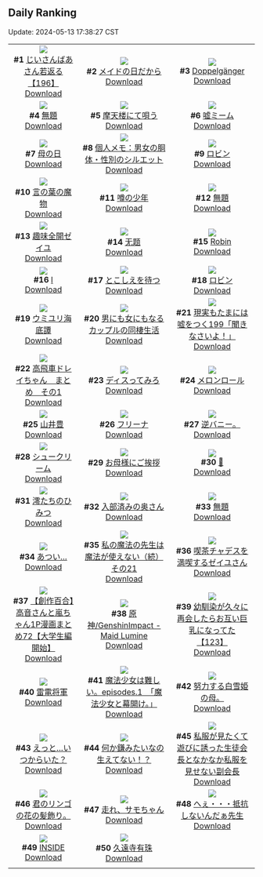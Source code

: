 ## Daily Ranking
Update: 2024-05-13 17:38:27 CST

|      |      |      |
| :----: | :----: | :----: |
| ![](https://i.pixiv.re/c/240x480/img-master/img/2024/05/11/10/47/50/118623168_p0_master1200.jpg)<br>**#1** [じいさんばあさん若返る【196】](https://www.pixiv.net/artworks/118623168)<br>[Download](https://i.pixiv.re/img-original/img/2024/05/11/10/47/50/118623168_p0.png) | ![](https://i.pixiv.re/c/240x480/img-master/img/2024/05/11/23/46/03/118643408_p0_master1200.jpg)<br>**#2** [メイドの日だから](https://www.pixiv.net/artworks/118643408)<br>[Download](https://i.pixiv.re/img-original/img/2024/05/11/23/46/03/118643408_p0.jpg) | ![](https://i.pixiv.re/c/240x480/img-master/img/2024/05/12/00/21/17/118645167_p0_master1200.jpg)<br>**#3** [Doppelgänger](https://www.pixiv.net/artworks/118645167)<br>[Download](https://i.pixiv.re/img-original/img/2024/05/12/00/21/17/118645167_p0.png) |
| ![](https://i.pixiv.re/c/240x480/img-master/img/2024/05/11/01/22/09/118615376_p0_master1200.jpg)<br>**#4** [無題](https://www.pixiv.net/artworks/118615376)<br>[Download](https://i.pixiv.re/img-original/img/2024/05/11/01/22/09/118615376_p0.jpg) | ![](https://i.pixiv.re/c/240x480/img-master/img/2024/05/12/00/00/23/118643992_p0_master1200.jpg)<br>**#5** [摩天楼にて唄う](https://www.pixiv.net/artworks/118643992)<br>[Download](https://i.pixiv.re/img-original/img/2024/05/12/00/00/23/118643992_p0.jpg) | ![](https://i.pixiv.re/c/240x480/img-master/img/2024/05/11/17/18/00/118631309_p0_master1200.jpg)<br>**#6** [嘘ミーム](https://www.pixiv.net/artworks/118631309)<br>[Download](https://i.pixiv.re/img-original/img/2024/05/11/17/18/00/118631309_p0.jpg) |
| ![](https://i.pixiv.re/c/240x480/img-master/img/2024/05/12/18/09/32/118666410_p0_master1200.jpg)<br>**#7** [母の日](https://www.pixiv.net/artworks/118666410)<br>[Download](https://i.pixiv.re/img-original/img/2024/05/12/18/09/32/118666410_p0.jpg) | ![](https://i.pixiv.re/c/240x480/img-master/img/2024/05/11/06/00/11/118619154_p0_master1200.jpg)<br>**#8** [個人メモ：男女の胴体・性別のシルエット](https://www.pixiv.net/artworks/118619154)<br>[Download](https://i.pixiv.re/img-original/img/2024/05/11/06/00/11/118619154_p0.jpg) | ![](https://i.pixiv.re/c/240x480/img-master/img/2024/05/11/15/21/11/118628704_p0_master1200.jpg)<br>**#9** [ロビン](https://www.pixiv.net/artworks/118628704)<br>[Download](https://i.pixiv.re/img-original/img/2024/05/11/15/21/11/118628704_p0.jpg) |
| ![](https://i.pixiv.re/c/240x480/img-master/img/2024/05/11/15/54/16/118629368_p0_master1200.jpg)<br>**#10** [言の葉の魔物](https://www.pixiv.net/artworks/118629368)<br>[Download](https://i.pixiv.re/img-original/img/2024/05/11/15/54/16/118629368_p0.png) | ![](https://i.pixiv.re/c/240x480/img-master/img/2024/05/11/20/41/53/118637096_p0_master1200.jpg)<br>**#11** [噂の少年](https://www.pixiv.net/artworks/118637096)<br>[Download](https://i.pixiv.re/img-original/img/2024/05/11/20/41/53/118637096_p0.jpg) | ![](https://i.pixiv.re/c/240x480/img-master/img/2024/05/11/17/16/29/118631263_p0_master1200.jpg)<br>**#12** [無題](https://www.pixiv.net/artworks/118631263)<br>[Download](https://i.pixiv.re/img-original/img/2024/05/11/17/16/29/118631263_p0.png) |
| ![](https://i.pixiv.re/c/240x480/img-master/img/2024/05/11/13/57/21/118626945_p0_master1200.jpg)<br>**#13** [趣味全開ゼイユ](https://www.pixiv.net/artworks/118626945)<br>[Download](https://i.pixiv.re/img-original/img/2024/05/11/13/57/21/118626945_p0.jpg) | ![](https://i.pixiv.re/c/240x480/img-master/img/2024/05/12/22/27/03/118675776_p0_master1200.jpg)<br>**#14** [无题](https://www.pixiv.net/artworks/118675776)<br>[Download](https://i.pixiv.re/img-original/img/2024/05/12/22/27/03/118675776_p0.jpg) | ![](https://i.pixiv.re/c/240x480/img-master/img/2024/05/12/01/49/48/118646877_p0_master1200.jpg)<br>**#15** [Robin](https://www.pixiv.net/artworks/118646877)<br>[Download](https://i.pixiv.re/img-original/img/2024/05/12/01/49/48/118646877_p0.png) |
| ![](https://i.pixiv.re/c/240x480/img-master/img/2024/05/11/01/01/23/118614861_p0_master1200.jpg)<br>**#16** [Ⅰ](https://www.pixiv.net/artworks/118614861)<br>[Download](https://i.pixiv.re/img-original/img/2024/05/11/01/01/23/118614861_p0.jpg) | ![](https://i.pixiv.re/c/240x480/img-master/img/2024/05/11/00/00/05/118612611_p0_master1200.jpg)<br>**#17** [とこしえを待つ](https://www.pixiv.net/artworks/118612611)<br>[Download](https://i.pixiv.re/img-original/img/2024/05/11/00/00/05/118612611_p0.jpg) | ![](https://i.pixiv.re/c/240x480/img-master/img/2024/05/11/00/08/44/118613272_p0_master1200.jpg)<br>**#18** [ロビン](https://www.pixiv.net/artworks/118613272)<br>[Download](https://i.pixiv.re/img-original/img/2024/05/11/00/08/44/118613272_p0.png) |
| ![](https://i.pixiv.re/c/240x480/img-master/img/2024/05/12/22/29/30/118675862_p0_master1200.jpg)<br>**#19** [ウミユリ海底譚](https://www.pixiv.net/artworks/118675862)<br>[Download](https://i.pixiv.re/img-original/img/2024/05/12/22/29/30/118675862_p0.jpg) | ![](https://i.pixiv.re/c/240x480/img-master/img/2024/05/12/00/00/46/118644109_p0_master1200.jpg)<br>**#20** [男にも女にもなるカップルの同棲生活](https://www.pixiv.net/artworks/118644109)<br>[Download](https://i.pixiv.re/img-original/img/2024/05/12/00/00/46/118644109_p0.jpg) | ![](https://i.pixiv.re/c/240x480/img-master/img/2024/05/12/18/00/08/118665989_p0_master1200.jpg)<br>**#21** [現実もたまには嘘をつく199「聞きなさいよ！」](https://www.pixiv.net/artworks/118665989)<br>[Download](https://i.pixiv.re/img-original/img/2024/05/12/18/00/08/118665989_p0.jpg) |
| ![](https://i.pixiv.re/c/240x480/img-master/img/2024/05/11/21/49/19/118639393_p0_master1200.jpg)<br>**#22** [高飛車ドレイちゃん　まとめ　その1](https://www.pixiv.net/artworks/118639393)<br>[Download](https://i.pixiv.re/img-original/img/2024/05/11/21/49/19/118639393_p0.png) | ![](https://i.pixiv.re/c/240x480/img-master/img/2024/05/11/13/57/52/118626952_p0_master1200.jpg)<br>**#23** [ディスってみろ](https://www.pixiv.net/artworks/118626952)<br>[Download](https://i.pixiv.re/img-original/img/2024/05/11/13/57/52/118626952_p0.jpg) | ![](https://i.pixiv.re/c/240x480/img-master/img/2024/05/11/20/30/04/118636743_p0_master1200.jpg)<br>**#24** [メロンロール](https://www.pixiv.net/artworks/118636743)<br>[Download](https://i.pixiv.re/img-original/img/2024/05/11/20/30/04/118636743_p0.png) |
| ![](https://i.pixiv.re/c/240x480/img-master/img/2024/05/12/00/00/26/118644010_p0_master1200.jpg)<br>**#25** [山井豊](https://www.pixiv.net/artworks/118644010)<br>[Download](https://i.pixiv.re/img-original/img/2024/05/12/00/00/26/118644010_p0.jpg) | ![](https://i.pixiv.re/c/240x480/img-master/img/2024/05/12/00/29/31/118645441_p0_master1200.jpg)<br>**#26** [フリーナ](https://www.pixiv.net/artworks/118645441)<br>[Download](https://i.pixiv.re/img-original/img/2024/05/12/00/29/31/118645441_p0.jpg) | ![](https://i.pixiv.re/c/240x480/img-master/img/2024/05/11/08/51/29/118621199_p0_master1200.jpg)<br>**#27** [逆バニー。](https://www.pixiv.net/artworks/118621199)<br>[Download](https://i.pixiv.re/img-original/img/2024/05/11/08/51/29/118621199_p0.jpg) |
| ![](https://i.pixiv.re/c/240x480/img-master/img/2024/05/12/20/48/47/118671693_p0_master1200.jpg)<br>**#28** [シュークリーム](https://www.pixiv.net/artworks/118671693)<br>[Download](https://i.pixiv.re/img-original/img/2024/05/12/20/48/47/118671693_p0.png) | ![](https://i.pixiv.re/c/240x480/img-master/img/2024/05/11/01/11/16/118612625_p0_master1200.jpg)<br>**#29** [お母様にご挨拶](https://www.pixiv.net/artworks/118612625)<br>[Download](https://i.pixiv.re/img-original/img/2024/05/11/01/11/16/118612625_p0.jpg) | ![](https://i.pixiv.re/c/240x480/img-master/img/2024/05/12/01/16/32/118646883_p0_master1200.jpg)<br>**#30** [🔴](https://www.pixiv.net/artworks/118646883)<br>[Download](https://i.pixiv.re/img-original/img/2024/05/12/01/16/32/118646883_p0.jpg) |
| ![](https://i.pixiv.re/c/240x480/img-master/img/2024/05/11/00/00/28/118612728_p0_master1200.jpg)<br>**#31** [澪たちのひみつ](https://www.pixiv.net/artworks/118612728)<br>[Download](https://i.pixiv.re/img-original/img/2024/05/11/00/00/28/118612728_p0.jpg) | ![](https://i.pixiv.re/c/240x480/img-master/img/2024/05/11/00/09/47/118613309_p0_master1200.jpg)<br>**#32** [入部済みの奥さん](https://www.pixiv.net/artworks/118613309)<br>[Download](https://i.pixiv.re/img-original/img/2024/05/11/00/09/47/118613309_p0.jpg) | ![](https://i.pixiv.re/c/240x480/img-master/img/2024/05/11/17/59/56/118632367_p0_master1200.jpg)<br>**#33** [無題](https://www.pixiv.net/artworks/118632367)<br>[Download](https://i.pixiv.re/img-original/img/2024/05/11/17/59/56/118632367_p0.png) |
| ![](https://i.pixiv.re/c/240x480/img-master/img/2024/05/11/17/08/26/118631069_p0_master1200.jpg)<br>**#34** [あつい…](https://www.pixiv.net/artworks/118631069)<br>[Download](https://i.pixiv.re/img-original/img/2024/05/11/17/08/26/118631069_p0.png) | ![](https://i.pixiv.re/c/240x480/img-master/img/2024/05/13/15/10/43/118644262_p0_master1200.jpg)<br>**#35** [私の魔法の先生は魔法が使えない（続）その21](https://www.pixiv.net/artworks/118644262)<br>[Download](https://i.pixiv.re/img-original/img/2024/05/13/15/10/43/118644262_p0.jpg) | ![](https://i.pixiv.re/c/240x480/img-master/img/2024/05/11/01/16/22/118615228_p0_master1200.jpg)<br>**#36** [喫茶チャデスを満喫するゼイユさん](https://www.pixiv.net/artworks/118615228)<br>[Download](https://i.pixiv.re/img-original/img/2024/05/11/01/16/22/118615228_p0.jpg) |
| ![](https://i.pixiv.re/c/240x480/img-master/img/2024/05/11/00/02/05/118612959_p0_master1200.jpg)<br>**#37** [【創作百合】高音さんと嵐ちゃん1P漫画まとめ72【大学生編開始】](https://www.pixiv.net/artworks/118612959)<br>[Download](https://i.pixiv.re/img-original/img/2024/05/11/00/02/05/118612959_p0.jpg) | ![](https://i.pixiv.re/c/240x480/img-master/img/2024/05/11/12/18/12/118624973_p0_master1200.jpg)<br>**#38** [原神/GenshinImpact - Maid Lumine](https://www.pixiv.net/artworks/118624973)<br>[Download](https://i.pixiv.re/img-original/img/2024/05/11/12/18/12/118624973_p0.png) | ![](https://i.pixiv.re/c/240x480/img-master/img/2024/05/12/00/01/23/118644198_p0_master1200.jpg)<br>**#39** [幼馴染が久々に再会したらお互い巨乳になってた【123】](https://www.pixiv.net/artworks/118644198)<br>[Download](https://i.pixiv.re/img-original/img/2024/05/12/00/01/23/118644198_p0.jpg) |
| ![](https://i.pixiv.re/c/240x480/img-master/img/2024/05/11/00/00/13/118612646_p0_master1200.jpg)<br>**#40** [雷電将軍](https://www.pixiv.net/artworks/118612646)<br>[Download](https://i.pixiv.re/img-original/img/2024/05/11/00/00/13/118612646_p0.jpg) | ![](https://i.pixiv.re/c/240x480/img-master/img/2024/05/11/17/59/19/118632357_p0_master1200.jpg)<br>**#41** [魔法少女は難しい。episodes.1　「魔法少女と幕開け。」](https://www.pixiv.net/artworks/118632357)<br>[Download](https://i.pixiv.re/img-original/img/2024/05/11/17/59/19/118632357_p0.png) | ![](https://i.pixiv.re/c/240x480/img-master/img/2024/05/11/22/51/24/118641529_p0_master1200.jpg)<br>**#42** [努力する白雪姫の母。](https://www.pixiv.net/artworks/118641529)<br>[Download](https://i.pixiv.re/img-original/img/2024/05/11/22/51/24/118641529_p0.jpg) |
| ![](https://i.pixiv.re/c/240x480/img-master/img/2024/05/11/17/20/31/118631383_p0_master1200.jpg)<br>**#43** [えっと…いつからいた？](https://www.pixiv.net/artworks/118631383)<br>[Download](https://i.pixiv.re/img-original/img/2024/05/11/17/20/31/118631383_p0.png) | ![](https://i.pixiv.re/c/240x480/img-master/img/2024/05/11/17/19/32/118631350_p0_master1200.jpg)<br>**#44** [何か鎌みたいなの生えてない！？](https://www.pixiv.net/artworks/118631350)<br>[Download](https://i.pixiv.re/img-original/img/2024/05/11/17/19/32/118631350_p0.png) | ![](https://i.pixiv.re/c/240x480/img-master/img/2024/05/11/19/15/46/118634578_p0_master1200.jpg)<br>**#45** [私服が見たくて遊びに誘った生徒会長となかなか私服を見せない副会長](https://www.pixiv.net/artworks/118634578)<br>[Download](https://i.pixiv.re/img-original/img/2024/05/11/19/15/46/118634578_p0.jpg) |
| ![](https://i.pixiv.re/c/240x480/img-master/img/2024/05/11/18/54/34/118633980_p0_master1200.jpg)<br>**#46** [君のリンゴの花の髪飾り。](https://www.pixiv.net/artworks/118633980)<br>[Download](https://i.pixiv.re/img-original/img/2024/05/11/18/54/34/118633980_p0.jpg) | ![](https://i.pixiv.re/c/240x480/img-master/img/2024/05/12/17/48/35/118665639_p0_master1200.jpg)<br>**#47** [走れ、サモちゃん](https://www.pixiv.net/artworks/118665639)<br>[Download](https://i.pixiv.re/img-original/img/2024/05/12/17/48/35/118665639_p0.png) | ![](https://i.pixiv.re/c/240x480/img-master/img/2024/05/11/21/16/29/118638370_p0_master1200.jpg)<br>**#48** [へぇ・・・抵抗しないんだぁ先生](https://www.pixiv.net/artworks/118638370)<br>[Download](https://i.pixiv.re/img-original/img/2024/05/11/21/16/29/118638370_p0.jpg) |
| ![](https://i.pixiv.re/c/240x480/img-master/img/2024/05/11/19/08/46/118634415_p0_master1200.jpg)<br>**#49** [INSIDE](https://www.pixiv.net/artworks/118634415)<br>[Download](https://i.pixiv.re/img-original/img/2024/05/11/19/08/46/118634415_p0.png) | ![](https://i.pixiv.re/c/240x480/img-master/img/2024/05/12/14/00/01/118659903_p0_master1200.jpg)<br>**#50** [久遠寺有珠](https://www.pixiv.net/artworks/118659903)<br>[Download](https://i.pixiv.re/img-original/img/2024/05/12/14/00/01/118659903_p0.jpg) |
|      |
